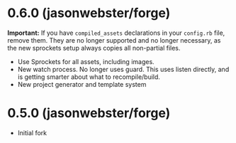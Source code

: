 # 0.6.0 (jasonwebster/forge)

**Important:** If you have `compiled_assets` declarations in your `config.rb`
file, remove them. They are no longer supported and no longer necessary, as the
new sprockets setup always copies all non-partial files.

- Use Sprockets for all assets, including images.
- New watch process. No longer uses guard. This uses listen directly, and
  is getting smarter about what to recompile/build.
- New project generator and template system

# 0.5.0 (jasonwebster/forge)

- Initial fork
